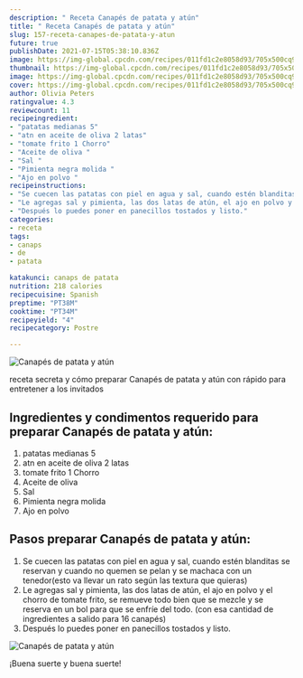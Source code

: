 ```yaml
---
description: " Receta Canapés de patata y atún"
title: " Receta Canapés de patata y atún"
slug: 157-receta-canapes-de-patata-y-atun
future: true
publishDate: 2021-07-15T05:38:10.836Z
image: https://img-global.cpcdn.com/recipes/011fd1c2e8058d93/705x500cq90/canapes-de-patata-y-atun-foto-principal.jpg
thumbnail: https://img-global.cpcdn.com/recipes/011fd1c2e8058d93/705x500cq90/canapes-de-patata-y-atun-foto-principal.jpg
image: https://img-global.cpcdn.com/recipes/011fd1c2e8058d93/705x500cq90/canapes-de-patata-y-atun-foto-principal.jpg
cover: https://img-global.cpcdn.com/recipes/011fd1c2e8058d93/705x500cq90/canapes-de-patata-y-atun-foto-principal.jpg
author: Olivia Peters
ratingvalue: 4.3
reviewcount: 11
recipeingredient:
- "patatas medianas 5"
- "atn en aceite de oliva 2 latas"
- "tomate frito 1 Chorro"
- "Aceite de oliva "
- "Sal "
- "Pimienta negra molida "
- "Ajo en polvo "
recipeinstructions:
- "Se cuecen las patatas con piel en agua y sal, cuando estén blanditas se reservan y cuando no quemen se pelan y se machaca con un tenedor(esto va llevar un rato según las textura que quieras)"
- "Le agregas sal y pimienta, las dos latas de atún, el ajo en polvo y el chorro de tomate frito, se remueve todo bien que se mezcle y se reserva en un bol para que se enfríe del todo. (con esa cantidad de ingredientes a salido para 16 canapés)"
- "Después lo puedes poner en panecillos tostados y listo."
categories:
- receta
tags:
- canaps
- de
- patata

katakunci: canaps de patata 
nutrition: 218 calories
recipecuisine: Spanish
preptime: "PT38M"
cooktime: "PT34M"
recipeyield: "4"
recipecategory: Postre

---
```



![Canapés de patata y atún](https://img-global.cpcdn.com/recipes/011fd1c2e8058d93/705x500cq90/canapes-de-patata-y-atun-foto-principal.jpg)

receta secreta y cómo preparar Canapés de patata y atún con rápido para entretener a los invitados

<!--inarticleads1-->

## Ingredientes y condimentos requerido para preparar Canapés de patata y atún:

1. patatas medianas 5
1. atn en aceite de oliva 2 latas
1. tomate frito 1 Chorro
1. Aceite de oliva 
1. Sal 
1. Pimienta negra molida 
1. Ajo en polvo 



<!--inarticleads2-->

## Pasos preparar Canapés de patata y atún:

1. Se cuecen las patatas con piel en agua y sal, cuando estén blanditas se reservan y cuando no quemen se pelan y se machaca con un tenedor(esto va llevar un rato según las textura que quieras)
1. Le agregas sal y pimienta, las dos latas de atún, el ajo en polvo y el chorro de tomate frito, se remueve todo bien que se mezcle y se reserva en un bol para que se enfríe del todo. (con esa cantidad de ingredientes a salido para 16 canapés)
1. Después lo puedes poner en panecillos tostados y listo.
<img src="https://img-global.cpcdn.com/steps/44fc27322d45a53e/160x128cq70/foto-del-paso-3-de-la-receta-canapes-de-patata-y-atun.jpg" alt="Canapés de patata y atún">


¡Buena suerte y buena suerte!

